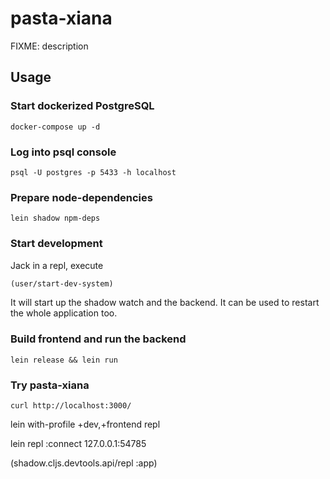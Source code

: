 # pasta-xiana

FIXME: description

## Usage

### Start dockerized PostgreSQL

```shell
docker-compose up -d
```

### Log into psql console

```shell
psql -U postgres -p 5433 -h localhost
```

### Prepare node-dependencies

```shell
lein shadow npm-deps
```

### Start development

Jack in a repl, execute

```clojure
(user/start-dev-system)
```

It will start up the shadow watch and the backend. It can be used to restart the whole application too.

### Build frontend and run the backend

```shell
lein release && lein run
```

### Try pasta-xiana

```shell
curl http://localhost:3000/
```




lein with-profile +dev,+frontend repl

lein repl :connect 127.0.0.1:54785

(shadow.cljs.devtools.api/repl :app)
